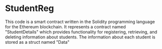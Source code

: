 # StudentReg
This code is a smart contract written in the Solidity programming language for the Ethereum blockchain. It represents a contract named "StudentDetails" which provides functionality for registering, retrieving, and deleting information about students. The information about each student is stored as a struct named "Data" 
